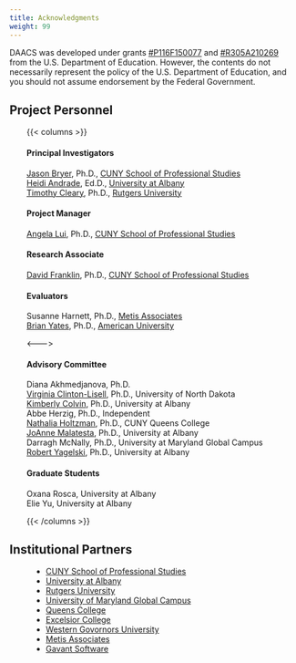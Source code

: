 ```yaml
---
title: Acknowledgments
weight: 99
---
```


DAACS was developed under grants [#P116F150077](https://www2.ed.gov/programs/fitw/awards.html) and [#R305A210269](https://ies.ed.gov/funding/grantsearch/details.asp?ID=4549) from the U.S. Department of Education. However, the contents do not necessarily represent the policy of the U.S. Department of Education, and you should not assume endorsement by the Federal Government.

## Project Personnel

<div style="padding-left:30px;">

{{< columns >}} <!-- begin columns block -->


#### Principal Investigators

[Jason Bryer](https://bryer.org), Ph.D., [CUNY School of Professional Studies](https://sps.cuny.edu)  
[Heidi Andrade](https://www.albany.edu/education/faculty/heidi-l-andrade), Ed.D., [University at Albany](https://albany.edu)  
[Timothy Cleary](https://gsapp.rutgers.edu/faculty/timothy-cleary), Ph.D., [Rutgers University](https://www.rutgers.edu)

#### Project Manager

[Angela Lui](mailto:angela.lui@cuny.edu), Ph.D., [CUNY School of Professional Studies](https://sps.cuny.edu)

#### Research Associate

[David Franklin](mailto:david.franklin@cuny.edu), Ph.D., [CUNY School of Professional Studies](https://sps.cuny.edu)

#### Evaluators

Susanne Harnett, Ph.D., [Metis Associates](https://www.metisassociates.com)  
[Brian Yates](https://www.american.edu/cas/faculty/byates.cfm), Ph.D., [American University](https://www.american.edu)

<---> <!-- magic separator, between columns -->

#### Advisory Committee

Diana Akhmedjanova, Ph.D.  
[Virginia Clinton-Lisell](https://und.edu/directory/virginia.clinton), Ph.D., University of North Dakota  
[Kimberly Colvin](https://www.albany.edu/education/faculty/kimberly-colvin), Ph.D., University at Albany  
Abbe Herzig, Ph.D., Independent  
[Nathalia Holtzman](https://qcbiology.commons.gc.cuny.edu/faculty/nathalia-glickman-holtzman/), Ph.D., CUNY Queens College  
[JoAnne Malatesta](https://www.albany.edu/provost/deans/faculty/joanne-malatesta), Ph.D., University at Albany  
Darragh McNally, Ph.D., University at Maryland Global Campus  
[Robert Yagelski](https://www.albany.edu/education/faculty/robert-yagelski), Ph.D., University at Albany  

#### Graduate Students

Oxana Rosca, University at Albany  
Elie Yu, University at Albany  

{{< /columns >}}

</div>

## Institutional Partners

<div style="padding-left:40px;">

* [CUNY School of Professional Studies](https://sps.cuny.edu)
* [University at Albany](https://albany.edu)
* [Rutgers University](https://rutgers.edu)
* [University of Maryland Global Campus](https://www.umgc.edu)
* [Queens College](https://www.qc.cuny.edu)
* [Excelsior College](https://excelsior.edu)
* [Western Govornors University](https://www.wgu.edu)
* [Metis Associates](https://www.metisassociates.com)
* [Gavant Software](https://www.gavant.com)

</div>	
